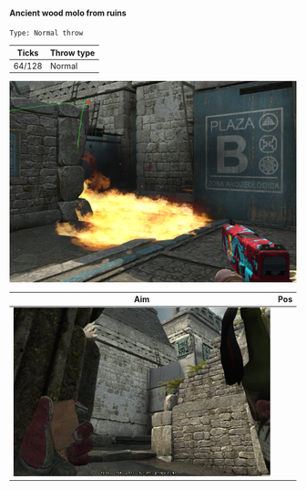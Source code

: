 #### Ancient wood molo from ruins

```
Type: Normal throw
```
| Ticks  | Throw type |
| ------ | ---------- |
| 64/128 | Normal     |

![](ancient-result-wood-molo-from-ramp.png)

| Aim| Pos |
|----|-----|
| ![](ancient-aim-wood-molo-from-ramp.png) | | 